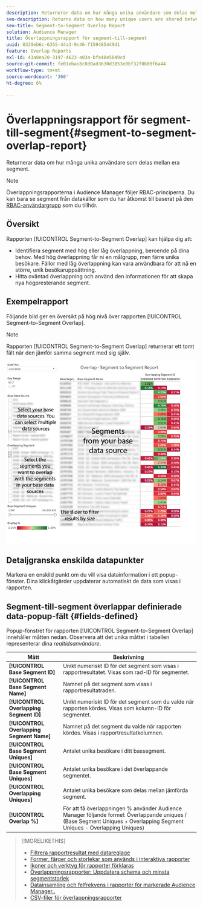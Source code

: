 ```yaml
---
description: Returnerar data om hur många unika användare som delas mellan era segment.
seo-description: Returns data on how many unique users are shared between your segments.
seo-title: Segment-to-Segment Overlap Report
solution: Audience Manager
title: Överlappningsrapport för segment-till-segment
uuid: 0339eb6c-6355-44a3-9c46-f159485449d1
feature: Overlap Reports
exl-id: 43a8ea20-3197-4623-a03a-bfe40e5049cd
source-git-commit: fe01ebac8c0d0ad3630d3853e0bf32f0b00f6a44
workflow-type: tm+mt
source-wordcount: '360'
ht-degree: 6%

---
```


# Överlappningsrapport för segment-till-segment{#segment-to-segment-overlap-report}

Returnerar data om hur många unika användare som delas mellan era segment.

>[!NOTE]
>
>Överlappningsrapporterna i Audience Manager följer RBAC-principerna. Du kan bara se segment från datakällor som du har åtkomst till baserat på den [RBAC-användargrupp](/help/using/features/administration/administration-overview.md) som du tillhör.

<!-- 

c_segment_segment_overlap.xml

 -->

## Översikt

Rapporten [!UICONTROL Segment-to-Segment Overlap] kan hjälpa dig att:

* Identifiera segment med hög eller låg överlappning, beroende på dina behov. Med hög överlappning får ni en målgrupp, men färre unika besökare. Fällor med låg överlappning kan vara användbara för att nå en större, unik besökaruppsättning.
* Hitta oväntad överlappning och använd den informationen för att skapa nya högpresterande segment.

## Exempelrapport

Följande bild ger en översikt på hög nivå över rapporten [!UICONTROL Segment-to-Segment Overlap].

>[!NOTE]
>
>Rapporten [!UICONTROL Segment-to-Segment Overlap] returnerar ett tomt fält när den jämför samma segment med sig själv.

![](assets/segment-to-segment-overlap.png)

## Detaljgranska enskilda datapunkter

Markera en enskild punkt om du vill visa datainformation i ett popup-fönster. Dina klickåtgärder uppdaterar automatiskt de data som visas i rapporten.

## Segment-till-segment överlappar definierade data-popup-fält {#fields-defined}

<!-- 

r_s2s_data_pop.xml

 -->

Popup-fönstret för rapporten [!UICONTROL Segment-to-Segment Overlap] innehåller måtten nedan. Observera att det unika måttet i tabellen representerar dina *realtidsanvändare*.

| Mått | Beskrivning |
|---|---|
| **[!UICONTROL Base Segment ID]** | Unikt numeriskt ID för det segment som visas i rapportresultatet. Visas som rad-ID för segmentet. |
| **[!UICONTROL Base Segment Name]** | Namnet på det segment som visas i rapportresultatraden. |
| **[!UICONTROL Overlapping Segment ID]** | Unikt numeriskt ID för det segment som du valde när rapporten kördes. Visas som kolumn-ID för segmentet. |
| **[!UICONTROL Overlapping Segment Name]** | Namnet på det segment du valde när rapporten kördes. Visas i rapportresultatkolumnen. |
| **[!UICONTROL Base Segment Uniques]** | Antalet unika besökare i ditt bassegment. |
| **[!UICONTROL Base Segment Uniques]** | Antalet unika besökare i det överlappande segmentet. |
| **[!UICONTROL Overlapping Uniques]** | Antalet unika besökare som delas mellan jämförda segment. |
| **[!UICONTROL Overlap %]** | För att få överlappningen % använder Audience Manager följande formel: Överlappande uniques / (Base Segment Uniques + Overlapping Segment Uniques - Overlapping Uniques) |



>[!MORELIKETHIS]
>
>* [Filtrera rapportresultat med datareglage](../../reporting/dynamic-reports/data-sliders.md)
>* [Former, färger och storlekar som används i interaktiva rapporter](../../reporting/dynamic-reports/interactive-report-technology.md#shapes-colors-sizes)
>* [Ikoner och verktyg för rapporter förklaras](../../reporting/dynamic-reports/interactive-report-technology.md#icons-tools-explained)
>* [Överlappningsrapporter: Uppdatera schema och minsta segmentstorlek](../../reporting/dynamic-reports/overlap-minimum-segment-size.md)
>* [Datainsamling och felfrekvens i rapporter för markerade Audience Manager..](../../reporting/report-sampling.md)
>* [CSV-filer för överlappningsrapporter](../../reporting/dynamic-reports/overlap-csv-files.md)
